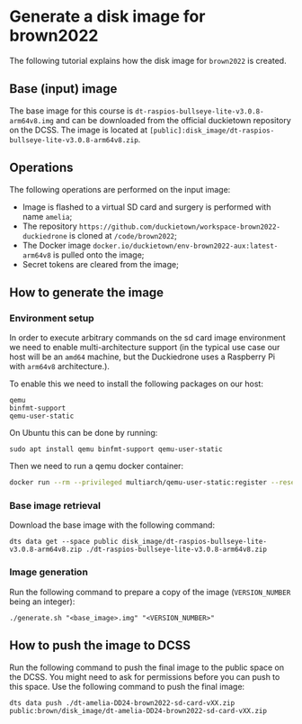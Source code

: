 # Generate a disk image for brown2022

The following tutorial explains how the disk image for `brown2022` is created.

## Base (input) image

The base image for this course is `dt-raspios-bullseye-lite-v3.0.8-arm64v8.img`
and can be downloaded from the official duckietown repository on the DCSS.
The image is located at `[public]:disk_image/dt-raspios-bullseye-lite-v3.0.8-arm64v8.zip`.

## Operations

The following operations are performed on the input image:
- Image is flashed to a virtual SD card and surgery is performed with name `amelia`;
- The repository `https://github.com/duckietown/workspace-brown2022-duckiedrone` is cloned at `/code/brown2022`;
- The Docker image `docker.io/duckietown/env-brown2022-aux:latest-arm64v8` is pulled onto the image;
- Secret tokens are cleared from the image;

## How to generate the image

### Environment setup

In order to execute arbitrary commands on the sd card image environment we need to enable multi-architecture support (in the typical use case our host will be an `amd64` machine, but the Duckiedrone uses a Raspberry Pi with `arm64v8` architecture.).

To enable this we need to install the following packages on our host:

```
qemu
binfmt-support
qemu-user-static
```

On Ubuntu this can be done by running:

```
sudo apt install qemu binfmt-support qemu-user-static
```

Then we need to run a qemu docker container:

```bash
docker run --rm --privileged multiarch/qemu-user-static:register --reset
```
### Base image retrieval
Download the base image with the following command:

```shell
dts data get --space public disk_image/dt-raspios-bullseye-lite-v3.0.8-arm64v8.zip ./dt-raspios-bullseye-lite-v3.0.8-arm64v8.zip
```

### Image generation
Run the following command to prepare a copy of the image (`VERSION_NUMBER` being an integer):

```shell
./generate.sh "<base_image>.img" "<VERSION_NUMBER>"
```

## How to push the image to DCSS

Run the following command to push the final image to the public space on the DCSS.
You might need to ask for permissions before you can push to this space.
Use the following command to push the final image:

```shell
dts data push ./dt-amelia-DD24-brown2022-sd-card-vXX.zip public:brown/disk_image/dt-amelia-DD24-brown2022-sd-card-vXX.zip
```